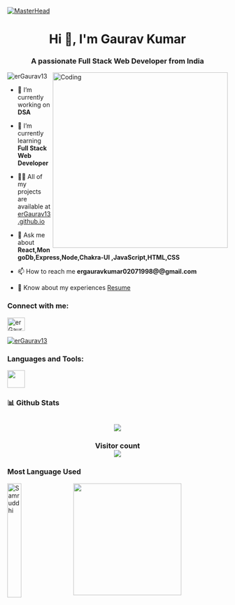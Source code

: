 [![MasterHead](https://camo.githubusercontent.com/3015c6f34ed5c2131bac41a22b7a27a847f65803d232c99fe31f649c9c746fbd/68747470733a2f2f7777772e61616469747269746563686e6f6c6f67792e636f6d2f696d616765732f726564657369676e2e676966)](https://erGaurav13.io)
<h1 align="center">Hi 👋, I'm Gaurav Kumar</h1>
<h3 align="center">A passionate Full Stack Web Developer from India</h3>

<img align="right" alt="Coding" width="400" src="https://images.squarespace-cdn.com/content/v1/5769fc401b631bab1addb2ab/1541580611624-TE64QGKRJG8SWAIUS7NS/coding-freak.gif" />
<p align="left"> <img src="https://komarev.com/ghpvc/?username=erGaurav13&label=Profile%20views&color=0e75b6&style=flat" alt="erGaurav13" /> </p>



- 🔭 I’m currently working on **DSA**

- 🌱 I’m currently learning **Full Stack Web Developer**

- 👨‍💻 All of my projects are available at [erGaurav13.github.io](https://erGaurav13.github.io/)

- 💬 Ask me about **React,MongoDb,Express,Node,Chakra-UI ,JavaScript,HTML,CSS**

- 📫 How to reach me **ergauravkumar02071998@@gmail.com**

- 📄 Know about my experiences [Resume](https://drive.google.com/file/d/1tJENIGy6jhHTmtgVx9AguXfgVGCDvG9C/view?usp=sharing)

<h3 align="left">Connect with me:</h3>
<p align="left">
<a href="https://linkedin.com/in/gaurav-kumar-fullstackwebdeveloper" target="_blank"><img align="center" src="https://cdn3d.iconscout.com/3d/free/thumb/linkedin-2950130-2447889.png" alt="erGaurav13" height="30" width="40" /></a>

</p>
<p align="left"> <a href="https://github.com/ryo-ma/github-profile-trophy"><img src="https://github-profile-trophy.vercel.app/?username=erGaurav13" alt="erGaurav13" /></a> </p>

<h3 align="left">Languages and Tools:</h3>
<p align="left"> 
 <img align="center"  src="https://cdn-icons-png.flaticon.com/512/732/732212.png" width="40px" height="40px"/>

</p>


<h3>📊 Github Stats</h3>
<p align="center">
   <br \>
   <img align="center" src="https://github-readme-stats.vercel.app/api?username=erGaurav13&show_icons=true&locale=en&theme=dark"/>
</p>
<h3 align="center"> 
  Visitor count <br>
  <img src="https://profile-counter.glitch.me/erGaurav13/count.svg" />
</h3>
<h3>Most Language Used</h3>

<div>
  <img align="left" src="https://github-readme-stats.vercel.app/api/top-langs/?username=erGaurav13&theme=radical&langs_count=8" alt="Samruddhi" height="260px" width="25%" />
  <img align="right" src="https://activity-graph.herokuapp.com/graph?username=erGaurav13&theme=gruvbox&hide_border=true&area=true" height="255px" width="70%"/>
<div>

